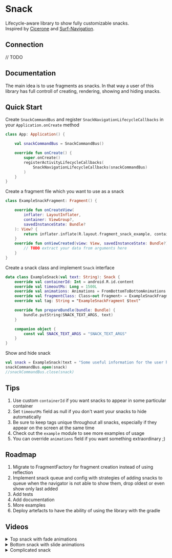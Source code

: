 # Snack

Lifecycle-aware library to show fully customizable snacks.  
Inspired by [Cicerone](https://github.com/terrakok/Cicerone) and [Surf-Navigation](https://github.com/surfstudio/SurfAndroidStandard/tree/dev/G-0.5.0/navigation).

## Connection
  // TODO
  
## Documentation

The main idea is to use fragments as snacks. In that way a user of this library has full controll of creating, rendering, showing and hiding snacks. 

## Quick Start

Create `SnackCommandBus` and register `SnackNavigationLifecycleCallbacks` in your `Application.onCreate` method

```kotlin
class App: Application() {

    val snackCommandBus = SnackCommandBus()

    override fun onCreate() {
        super.onCreate()
        registerActivityLifecycleCallbacks(
            SnackNavigationLifecycleCallbacks(snackCommandBus)
        )
    }
}
```

Create a fragment file which you want to use as a snack

```kotlin
class ExampleSnackFragment: Fragment() {

    override fun onCreateView(
        inflater: LayoutInflater,
        container: ViewGroup?,
        savedInstanceState: Bundle?
    ): View? {
        return inflater.inflate(R.layout.fragment_snack_example, container, false)
    }
    override fun onViewCreated(view: View, savedInstanceState: Bundle?) {
        // TODO extract your data from arguments here
    }
}
```

Create a snack class and implement `Snack` interface
```kotlin
data class ExampleSnack(val text: String): Snack {
    override val containerId: Int = android.R.id.content  
    override val timeoutMs: Long = 1500L 
    override val animations: Animations = FromBottomToBottomAnimations
    override val fragmentClass: Class<out Fragment> = ExampleSnackFragment::class.java
    override val tag: String = "ExampleSnackFragment $text"

    override fun prepareBundle(bundle: Bundle) {
        bundle.putString(SNACK_TEXT_ARGS, text)
    }

    companion object {
        const val SNACK_TEXT_ARGS = "SNACK_TEXT_ARGS"
    }
}
```
Show and hide snack
```kotlin
val snack = ExampleSnack(text = "Some useful information for the user here")
snackCommandBus.open(snack)
//snackCommandBus.close(snack)
```


## Tips
1. Use custom `containerId` if you want snacks to appear in some particular container
2. Set `timeoutMs` field as null if you don't want your snacks to hide automatically
3. Be sure to keep tags unique throughout all snacks, especially if they appear on the screen at the same time
4. Check out the `example` module to see more examples of usage
5. You can override `animations` field if you want something extraordinary ;)

## Roadmap

1. Migrate to FragmentFactory for fragment creation instead of using reflection
2. Implement snack queue and config with strategies of adding snacks to queue when the navigator is not able to show them, drop oldest or even show only last added
3. Add tests
4. Add documentation
5. More examples
6. Deploy artefacts to have the ability of using the library with the gradle

## Videos
<details>
  <summary>Top snack with fade animations</summary>
  
  https://user-images.githubusercontent.com/35849702/160282434-e80dadcb-b102-45d0-bda4-8c7441cc5177.mp4
  
</details>

<details>
  <summary>Bottom snack with slide animations</summary>
 
  https://user-images.githubusercontent.com/35849702/160282436-f08c4b83-da59-4147-b436-fe467073cf5f.mp4
  
</details>


<details>
  <summary>Complicated snack</summary>
  
  
   It has it's own state, no timeout and it is shown in custom container
 
  https://user-images.githubusercontent.com/35849702/160282438-21244a17-fca3-412f-9f9a-adbd8c5114cf.mp4
  
</details>
